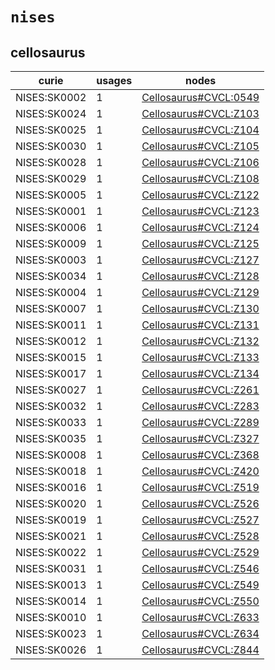 # `nises`

## cellosaurus

| curie        |   usages | nodes                                                                         |
|--------------|----------|-------------------------------------------------------------------------------|
| NISES:SK0002 |        1 | [Cellosaurus#CVCL:0549](http://purl.obolibrary.org/obo/Cellosaurus#CVCL_0549) |
| NISES:SK0024 |        1 | [Cellosaurus#CVCL:Z103](http://purl.obolibrary.org/obo/Cellosaurus#CVCL_Z103) |
| NISES:SK0025 |        1 | [Cellosaurus#CVCL:Z104](http://purl.obolibrary.org/obo/Cellosaurus#CVCL_Z104) |
| NISES:SK0030 |        1 | [Cellosaurus#CVCL:Z105](http://purl.obolibrary.org/obo/Cellosaurus#CVCL_Z105) |
| NISES:SK0028 |        1 | [Cellosaurus#CVCL:Z106](http://purl.obolibrary.org/obo/Cellosaurus#CVCL_Z106) |
| NISES:SK0029 |        1 | [Cellosaurus#CVCL:Z108](http://purl.obolibrary.org/obo/Cellosaurus#CVCL_Z108) |
| NISES:SK0005 |        1 | [Cellosaurus#CVCL:Z122](http://purl.obolibrary.org/obo/Cellosaurus#CVCL_Z122) |
| NISES:SK0001 |        1 | [Cellosaurus#CVCL:Z123](http://purl.obolibrary.org/obo/Cellosaurus#CVCL_Z123) |
| NISES:SK0006 |        1 | [Cellosaurus#CVCL:Z124](http://purl.obolibrary.org/obo/Cellosaurus#CVCL_Z124) |
| NISES:SK0009 |        1 | [Cellosaurus#CVCL:Z125](http://purl.obolibrary.org/obo/Cellosaurus#CVCL_Z125) |
| NISES:SK0003 |        1 | [Cellosaurus#CVCL:Z127](http://purl.obolibrary.org/obo/Cellosaurus#CVCL_Z127) |
| NISES:SK0034 |        1 | [Cellosaurus#CVCL:Z128](http://purl.obolibrary.org/obo/Cellosaurus#CVCL_Z128) |
| NISES:SK0004 |        1 | [Cellosaurus#CVCL:Z129](http://purl.obolibrary.org/obo/Cellosaurus#CVCL_Z129) |
| NISES:SK0007 |        1 | [Cellosaurus#CVCL:Z130](http://purl.obolibrary.org/obo/Cellosaurus#CVCL_Z130) |
| NISES:SK0011 |        1 | [Cellosaurus#CVCL:Z131](http://purl.obolibrary.org/obo/Cellosaurus#CVCL_Z131) |
| NISES:SK0012 |        1 | [Cellosaurus#CVCL:Z132](http://purl.obolibrary.org/obo/Cellosaurus#CVCL_Z132) |
| NISES:SK0015 |        1 | [Cellosaurus#CVCL:Z133](http://purl.obolibrary.org/obo/Cellosaurus#CVCL_Z133) |
| NISES:SK0017 |        1 | [Cellosaurus#CVCL:Z134](http://purl.obolibrary.org/obo/Cellosaurus#CVCL_Z134) |
| NISES:SK0027 |        1 | [Cellosaurus#CVCL:Z261](http://purl.obolibrary.org/obo/Cellosaurus#CVCL_Z261) |
| NISES:SK0032 |        1 | [Cellosaurus#CVCL:Z283](http://purl.obolibrary.org/obo/Cellosaurus#CVCL_Z283) |
| NISES:SK0033 |        1 | [Cellosaurus#CVCL:Z289](http://purl.obolibrary.org/obo/Cellosaurus#CVCL_Z289) |
| NISES:SK0035 |        1 | [Cellosaurus#CVCL:Z327](http://purl.obolibrary.org/obo/Cellosaurus#CVCL_Z327) |
| NISES:SK0008 |        1 | [Cellosaurus#CVCL:Z368](http://purl.obolibrary.org/obo/Cellosaurus#CVCL_Z368) |
| NISES:SK0018 |        1 | [Cellosaurus#CVCL:Z420](http://purl.obolibrary.org/obo/Cellosaurus#CVCL_Z420) |
| NISES:SK0016 |        1 | [Cellosaurus#CVCL:Z519](http://purl.obolibrary.org/obo/Cellosaurus#CVCL_Z519) |
| NISES:SK0020 |        1 | [Cellosaurus#CVCL:Z526](http://purl.obolibrary.org/obo/Cellosaurus#CVCL_Z526) |
| NISES:SK0019 |        1 | [Cellosaurus#CVCL:Z527](http://purl.obolibrary.org/obo/Cellosaurus#CVCL_Z527) |
| NISES:SK0021 |        1 | [Cellosaurus#CVCL:Z528](http://purl.obolibrary.org/obo/Cellosaurus#CVCL_Z528) |
| NISES:SK0022 |        1 | [Cellosaurus#CVCL:Z529](http://purl.obolibrary.org/obo/Cellosaurus#CVCL_Z529) |
| NISES:SK0031 |        1 | [Cellosaurus#CVCL:Z546](http://purl.obolibrary.org/obo/Cellosaurus#CVCL_Z546) |
| NISES:SK0013 |        1 | [Cellosaurus#CVCL:Z549](http://purl.obolibrary.org/obo/Cellosaurus#CVCL_Z549) |
| NISES:SK0014 |        1 | [Cellosaurus#CVCL:Z550](http://purl.obolibrary.org/obo/Cellosaurus#CVCL_Z550) |
| NISES:SK0010 |        1 | [Cellosaurus#CVCL:Z633](http://purl.obolibrary.org/obo/Cellosaurus#CVCL_Z633) |
| NISES:SK0023 |        1 | [Cellosaurus#CVCL:Z634](http://purl.obolibrary.org/obo/Cellosaurus#CVCL_Z634) |
| NISES:SK0026 |        1 | [Cellosaurus#CVCL:Z844](http://purl.obolibrary.org/obo/Cellosaurus#CVCL_Z844) |

